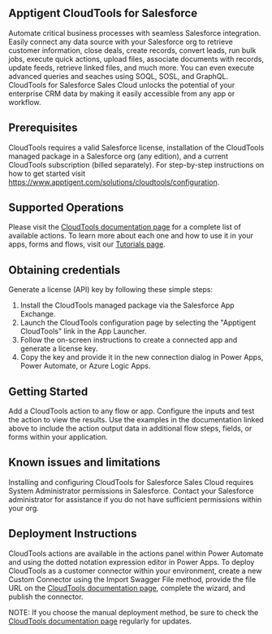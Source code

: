 ## Apptigent CloudTools for Salesforce

Automate critical business processes with seamless Salesforce integration. Easily connect any data source with your Salesforce org to retrieve customer information, close deals, create records, convert leads, run bulk jobs, execute quick actions, upload files, associate documents with records, update feeds, retrieve linked files, and much more. You can even execute advanced queries and seaches using SOQL, SOSL, and GraphQL. CloudTools for Salesforce Sales Cloud unlocks the potential of your enterprise CRM data by making it easily accessible from any app or workflow.  

## Prerequisites

CloudTools requires a valid Salesforce license, installation of the CloudTools managed package in a Salesforce org (any edition), and a current CloudTools subscription (billed separately). For step-by-step instructions on how to get started visit https://www.apptigent.com/solutions/cloudtools/configuration.

## Supported Operations

Please visit the [CloudTools documentation page](https://www.apptigent.com/resources/documentation/cloudtools-for-salesforce-sales-cloud/) for a complete list of available actions. To learn more about each one and how to use it in your apps, forms and flows, visit our [Tutorials page](https://www.apptigent.com/resources/tutorials/). 

## Obtaining credentials

Generate a license (API) key by following these simple steps:

1. Install the CloudTools managed package via the Salesforce App Exchange.
2. Launch the CloudTools configuration page by selecting the "Apptigent CloudTools" link in the App Launcher.
3. Follow the on-screen instructions to create a connected app and generate a license key. 
4. Copy the key and provide it in the new connection dialog in Power Apps, Power Automate, or Azure Logic Apps.

## Getting Started

Add a CloudTools action to any flow or app. Configure the inputs and test the action to view the results. Use the examples in the documentation linked above to include  the action output data in additional flow steps, fields, or forms within your application.

## Known issues and limitations

Installing and configuring CloudTools for Salesforce Sales Cloud requires System Administrator permissions in Salesforce. Contact your Salesforce administrator for assistance if you do not have sufficient permissions within your org.

## Deployment Instructions

CloudTools actions are available in the actions panel within Power Automate and using the dotted notation expression editor in Power Apps. To deploy CloudTools as a customer connector within your environment, create a new Custom Connector using the Import Swagger File method, provide the file URL on the [CloudTools documentation page](https://www.apptigent.com/resources/documentation/cloudtools-for-salesforce-sales-cloud/), complete the wizard, and publish the connector. 

NOTE: If you choose the manual deployment method, be sure to check the [CloudTools documentation page](https://www.apptigent.com/resources/documentation/cloudtools-for-salesforce-sales-cloud/) regularly for updates.
